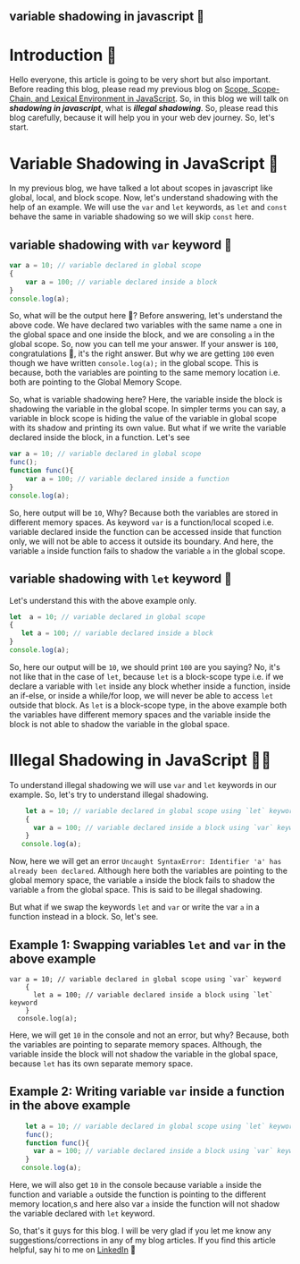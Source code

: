 ## variable shadowing in javascript 👥

# Introduction 🐥

Hello everyone, this article is going to be very short but also important. Before reading this blog, please read my previous blog on [Scope, Scope-Chain, and Lexical Environment in JavaScript](https://sobitprasad.hashnode.dev/scope-scope-chain-and-lexical-environment-in-javascript). So, in this blog we will talk on ***shadowing in javascript***, what is ***illegal shadowing***. So, please read this blog carefully, because it will help you in your web dev journey. So, let's start.

# Variable Shadowing in JavaScript 👀

In my previous blog, we have talked a lot about scopes in javascript like global, local, and block scope. Now, let's understand shadowing with the help of an example. We will use the `var` and `let` keywords,
as `let` and `const` behave the same in variable shadowing so we will skip `const` here.

## variable shadowing with `var` keyword 🦉
```javascript
var a = 10; // variable declared in global scope
{
    var a = 100; // variable declared inside a block
}
console.log(a);
``` 
So, what will be the output here 🤔? Before answering, let's understand the above code. We have declared two variables with the same name `a` one in the global space and one inside the block, and we are consoling `a` in the global scope. So, now you can tell me your answer. If your answer is `100`, congratulations 🥳, it's the right answer. But why we are getting `100` even though we have written `console.log(a);` in the global scope. This is because, both the variables are pointing to the same memory location i.e. both are pointing to the Global Memory Scope. 

So, what is variable shadowing here? Here, the variable inside the block is shadowing the variable in the global scope. In simpler terms you can say, a variable in block scope is hiding the value of the variable in global scope with its shadow and printing its own value. But what if we write the variable declared inside the block, in a function. Let's see

```javascript
var a = 10; // variable declared in global scope
func();
function func(){
    var a = 100; // variable declared inside a function
}
console.log(a);
``` 
So, here output will be `10`, Why? Because both the variables are stored in different memory spaces. As keyword `var` is a function/local scoped i.e. variable declared inside the function can be accessed inside that function only, we will not be able to access it outside its boundary. And here, the variable `a` inside function fails to shadow the variable `a` in the global scope.

## variable shadowing with `let` keyword 🦚

Let's understand this with the above example only. 


```javascript
let  a = 10; // variable declared in global scope
{
   let a = 100; // variable declared inside a block
}
console.log(a);
``` 
So, here our output will be `10`, we should print `100` are you saying? No, it's not like that in the case of `let`, because `let` is a block-scope type i.e. if we declare a variable with `let` inside any block whether inside a function, inside an if-else, or inside a while/for loop, we will never be able to access `let` outside that block. As `let` is a block-scope type, in the above example both the variables have different memory spaces and the variable inside the block is not able to shadow the variable in the global space.

# Illegal Shadowing in JavaScript 🧛‍♀️

To understand illegal shadowing we will use `var` and `let` keywords in our example. So, let's try to understand illegal shadowing.

```javascript
    let a = 10; // variable declared in global scope using `let` keyword
    {
      var a = 100; // variable declared inside a block using `var` keyword
    }
   console.log(a);
```
Now, here we will get an error `Uncaught SyntaxError: Identifier 'a' has already been declared`. Although here both the variables are pointing to the global memory space, the variable `a` inside the block fails to shadow the variable `a` from the global space.  This is said to be illegal shadowing.

But what if we swap the keywords `let` and `var` or write the var `a` in a function instead in a block. So, let's see.

## Example 1: Swapping variables `let` and `var` in the above example

```
var a = 10; // variable declared in global scope using `var` keyword
    {
      let a = 100; // variable declared inside a block using `let` keyword
    }
  console.log(a);

```
Here, we will get `10` in the console and not an error, but why? Because, both the variables are pointing to separate memory spaces. Although, the variable inside the block will not shadow the variable in the global space, because `let` has its own separate memory space.

## Example 2: Writing variable `var` inside a function in the above example

```javascript
    let a = 10; // variable declared in global scope using `let` keyword
    func();
    function func(){
      var a = 100; // variable declared inside a block using `var` keyword
    }
   console.log(a);
```
Here, we will also get `10` in the console because variable `a` inside the function and variable `a` outside the function is pointing to the different memory location,s and here also var `a` inside the function will not shadow the variable declared with `let` keyword.

So, that's it guys for this blog. I will be very glad if you let me know any suggestions/corrections in any of my blog articles. If you find this article helpful, say hi to me on [LinkedIn](https://www.linkedin.com/in/sobit-prasad/) 🌸





